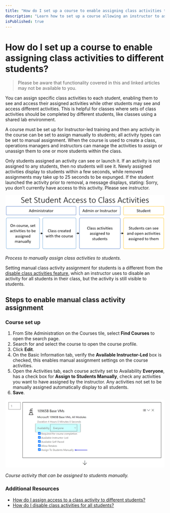 ```yaml
---
title: "How do I set up a course to enable assigning class activities to different students?"
description: "Learn how to set up a course allowing an instructor to assign specific activities to specific students in a class. Once an activity is set to be assigned manually, no student can see the activity until it is assigned to them."
isPublished: true
---
```


# How do I set up a course to enable assigning class activities to different students?

> Please be aware that functionality covered in this and linked articles may not be available to you.

You can assign specific class activities to each student, enabling them to see and access their assigned activities while other students may see and access different activities. This is helpful for classes where sets of class activities should be completed by different students, like classes using a shared lab environment. 

A course must be set up for Instructor-led training and then any activity in the course can be set to assign manually to students; all activity types can be set to manual assignment. When the course is used to create a class, operations managers and instructors can manage the activities to assign or unassign them to one or more students within the class. 

Only students assigned an activity can see or launch it. If an activity is not assigned to any students, then no students will see it. Newly assigned activities display to students within a few seconds, while removed assignments may take up to 25 seconds to be expunged. If the student launched the activity prior to removal, a message displays, stating: Sorry, you don’t currently have access to this activity. Please see instructor.

![](/tms/images/assign-class-activity-process.png)
 

*Process to manually assign class activities to students.*

Setting manual class activity assignment for students is a different from the [disable class activities feature](/tms/instructors/instructor-prep-and-classes/disable-class-activities.md), which an instructor uses to disable an activity for all students in their class, but the activity is still visible to students. 

## Steps to enable manual class activity assignment

### Course set up
1.	From Site Administration on the Courses tile, select **Find Courses** to open the search page.
1.	Search for and select the course to open the course profile.
1.	Click **Edit**.
1.	On the Basic Information tab, verify the **Available Instructor-Led** box is checked, this enables manual assignment settings on the course activities.
1.	Open the Activities tab, each course activity set to Availability **Everyone**, has a check box for **Assign to Students Manually**, check any activities you want to have assigned by the instructor. Any activities not set to be manually assigned automatically display to all students.
1.	**Save**.

![](/tms/images/course-activity-assign-to-students.png)
 
*Course activity that can be assigned to students manually.*

### Additional Resources
- [How do I assign access to a class activity to different students?](/tms/instructors/instructor-prep-and-classes/assign-class-activities.md)
- [How do I disable class activities for all students?](/tms/tms-administrators/courses-and-activities/labs/disable-class-activities.md)

